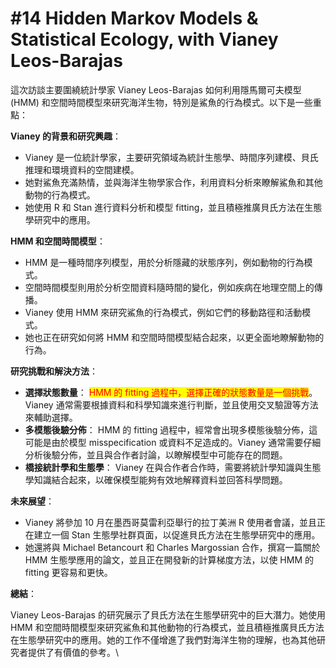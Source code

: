 # #14 Hidden Markov Models & Statistical Ecology, with Vianey Leos-Barajas

這次訪談主要圍繞統計學家 Vianey Leos-Barajas 如何利用隱馬爾可夫模型 (HMM) 和空間時間模型來研究海洋生物，特別是鯊魚的行為模式。以下是一些重點：

**Vianey 的背景和研究興趣**：

* Vianey 是一位統計學家，主要研究領域為統計生態學、時間序列建模、貝氏推理和環境資料的空間建模。
* 她對鯊魚充滿熱情，並與海洋生物學家合作，利用資料分析來瞭解鯊魚和其他動物的行為模式。
* 她使用 R 和 Stan 進行資料分析和模型 fitting，並且積極推廣貝氏方法在生態學研究中的應用。

**HMM 和空間時間模型**：

* HMM 是一種時間序列模型，用於分析隱藏的狀態序列，例如動物的行為模式。
* 空間時間模型則用於分析空間資料隨時間的變化，例如疾病在地理空間上的傳播。
* Vianey 使用 HMM 來研究鯊魚的行為模式，例如它們的移動路徑和活動模式。
* 她也正在研究如何將 HMM 和空間時間模型結合起來，以更全面地瞭解動物的行為。

**研究挑戰和解決方法**：

* **選擇狀態數量**： <mark style="color:red;">HMM 的 fitting 過程中，選擇正確的狀態數量是一個挑戰</mark>。Vianey 通常需要根據資料和科學知識來進行判斷，並且使用交叉驗證等方法來輔助選擇。
* **多模態後驗分佈**： HMM 的 fitting 過程中，經常會出現多模態後驗分佈，這可能是由於模型 misspecification 或資料不足造成的。Vianey 通常需要仔細分析後驗分佈，並且與合作者討論，以瞭解模型中可能存在的問題。
* **橋接統計學和生態學**： Vianey 在與合作者合作時，需要將統計學知識與生態學知識結合起來，以確保模型能夠有效地解釋資料並回答科學問題。

**未來展望**：

* Vianey 將參加 10 月在墨西哥莫雷利亞舉行的拉丁美洲 R 使用者會議，並且正在建立一個 Stan 生態學社群頁面，以促進貝氏方法在生態學研究中的應用。
* 她還將與 Michael Betancourt 和 Charles Margossian 合作，撰寫一篇關於 HMM 生態學應用的論文，並且正在開發新的計算梯度方法，以使 HMM 的 fitting 更容易和更快。

**總結**：

Vianey Leos-Barajas 的研究展示了貝氏方法在生態學研究中的巨大潛力。她使用 HMM 和空間時間模型來研究鯊魚和其他動物的行為模式，並且積極推廣貝氏方法在生態學研究中的應用。她的工作不僅增進了我們對海洋生物的理解，也為其他研究者提供了有價值的參考。\
